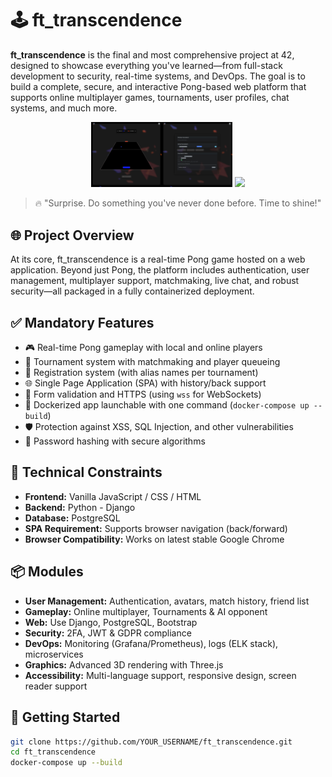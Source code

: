 # 🕹️ ft_transcendence

**ft_transcendence** is the final and most comprehensive project at 42, designed to showcase everything you've learned—from full-stack development to security, real-time systems, and DevOps. The goal is to build a complete, secure, and interactive Pong-based web platform that supports online multiplayer games, tournaments, user profiles, chat systems, and much more.

<p align="center">
  <img src="./images/pong.webp" width="45%" />
  <img src="./images/video2.webm" width="45%" />
</p>

> 🔥 "Surprise. Do something you've never done before. Time to shine!"

## 🌐 Project Overview

At its core, ft_transcendence is a real-time Pong game hosted on a web application. Beyond just Pong, the platform includes authentication, user management, multiplayer support, matchmaking, live chat, and robust security—all packaged in a fully containerized deployment.

## ✅ Mandatory Features

- 🎮 Real-time Pong gameplay with local and online players
- 🧾 Tournament system with matchmaking and player queueing
- 🧑 Registration system (with alias names per tournament)
- 🌐 Single Page Application (SPA) with history/back support
- 🔐 Form validation and HTTPS (using `wss` for WebSockets)
- 🧱 Dockerized app launchable with one command (`docker-compose up --build`)
- 🛡️ Protection against XSS, SQL Injection, and other vulnerabilities
- 🔑 Password hashing with secure algorithms

## 🔧 Technical Constraints

- **Frontend:** Vanilla JavaScript / CSS / HTML
- **Backend:** Python - Django
- **Database:** PostgreSQL
- **SPA Requirement:** Supports browser navigation (back/forward)
- **Browser Compatibility:** Works on latest stable Google Chrome

## 📦 Modules

- **User Management:** Authentication, avatars, match history, friend list
- **Gameplay:** Online multiplayer, Tournaments & AI opponent
- **Web:** Use Django, PostgreSQL, Bootstrap
- **Security:** 2FA, JWT & GDPR compliance
- **DevOps:** Monitoring (Grafana/Prometheus), logs (ELK stack), microservices
- **Graphics:** Advanced 3D rendering with Three.js
- **Accessibility:** Multi-language support, responsive design, screen reader support

## 🚀 Getting Started

```bash
git clone https://github.com/YOUR_USERNAME/ft_transcendence.git
cd ft_transcendence
docker-compose up --build
